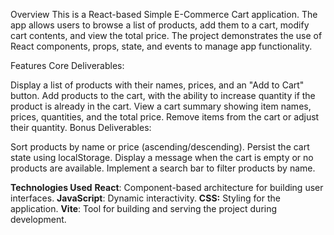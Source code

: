 Overview
This is a React-based Simple E-Commerce Cart application. The app allows users to browse a list of products, add them to a cart, modify cart contents, and view the total price. The project demonstrates the use of React components, props, state, and events to manage app functionality.

Features
Core Deliverables:

Display a list of products with their names, prices, and an "Add to Cart" button.
Add products to the cart, with the ability to increase quantity if the product is already in the cart.
View a cart summary showing item names, prices, quantities, and the total price.
Remove items from the cart or adjust their quantity.
Bonus Deliverables:

Sort products by name or price (ascending/descending).
Persist the cart state using localStorage.
Display a message when the cart is empty or no products are available.
Implement a search bar to filter products by name.


**Technologies Used**
**React**: Component-based architecture for building user interfaces.
**JavaScript**: Dynamic interactivity.
**CSS:** Styling for the application.
**Vite**: Tool for building and serving the project during development.
